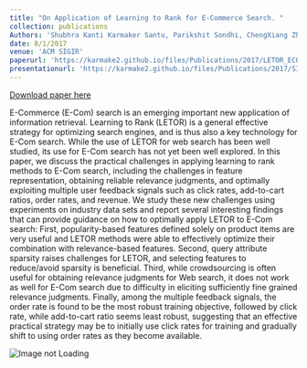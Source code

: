```yaml
---
title: "On Application of Learning to Rank for E-Commerce Search. "
collection: publications
Authors: 'Shubhra Kanti Karmaker Santu, Parikshit Sondhi, ChengXiang Zhai'
date: 8/1/2017
venue: 'ACM SIGIR'
paperurl: 'https://karmake2.github.io/files/Publications/2017/LETOR_ECOM.pdf'
presentationurl: 'https://karmake2.github.io/files/Publications/2017/SIGIRPresentation.pptx'
---
```


<a href='https://karmake2.github.io/files/Publications/2017/LETOR_ECOM.pdf'>Download paper here</a>

E-Commerce (E-Com) search is an emerging important new application of information retrieval. Learning to Rank (LETOR) is a general effective strategy for optimizing search engines, and is thus also a key technology for E-Com search. While the use of LETOR for web search has been well studied, its use for E-Com search has not yet been well explored. In this paper, we discuss the practical challenges in applying learning to rank methods to E-Com search, including the challenges in feature representation, obtaining reliable relevance judgments, and optimally exploiting multiple user feedback signals such as click rates, add-to-cart ratios, order rates, and revenue. We study these new challenges using experiments on industry data sets and report several interesting findings that can provide guidance on how to optimally apply LETOR to E-Com search: First, popularity-based features defined solely on product items are very useful and LETOR methods were able to effectively optimize their combination with relevance-based features. Second, query attribute sparsity raises challenges for LETOR, and selecting features to reduce/avoid sparsity is beneficial. Third, while crowdsourcing is often useful for obtaining relevance judgments for Web search, it does not work as well for E-Com search due to difficulty in eliciting sufficiently fine grained relevance judgments. Finally, among the multiple feedback signals, the order rate is found to be the most robust training objective, followed by click rate, while add-to-cart ratio seems least robust, suggesting that an effective practical strategy may be to initially use click rates for training and gradually shift to using order rates as they become available.

<img src='https://karmake2.github.io/files/Publications/2017/Ecom.png' alt='Image not Loading'>
